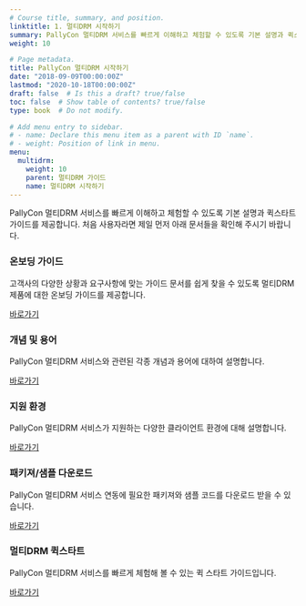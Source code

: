 ```yaml
---
# Course title, summary, and position.
linktitle: 1. 멀티DRM 시작하기
summary: PallyCon 멀티DRM 서비스를 빠르게 이해하고 체험할 수 있도록 기본 설명과 퀵스타트 가이드를 제공합니다.
weight: 10

# Page metadata.
title: PallyCon 멀티DRM 시작하기
date: "2018-09-09T00:00:00Z"
lastmod: "2020-10-18T00:00:00Z"
draft: false  # Is this a draft? true/false
toc: false  # Show table of contents? true/false
type: book  # Do not modify.

# Add menu entry to sidebar.
# - name: Declare this menu item as a parent with ID `name`.
# - weight: Position of link in menu.
menu:
  multidrm:
    weight: 10
    parent: 멀티DRM 가이드
    name: 멀티DRM 시작하기
---
```


PallyCon 멀티DRM 서비스를 빠르게 이해하고 체험할 수 있도록 기본 설명과 퀵스타트 가이드를 제공합니다. 처음 사용자라면 제일 먼저 아래 문서들을 확인해 주시기 바랍니다.

<div class="row">
  <div class="col-sm-6">
    <div class="card">
      <div class="card-body">
        <h3 class="card-title">온보딩 가이드</h3>
        <p class="card-text">고객사의 다양한 상황과 요구사항에 맞는 가이드 문서를 쉽게 찾을 수 있도록 멀티DRM 제품에 대한 온보딩 가이드를 제공합니다.</p>
        <a href="./multidrm-onboarding/" class="btn btn-primary">바로가기</a>
      </div>
    </div>
  </div>
  <div class="col-sm-6">
    <div class="card">
      <div class="card-body">
        <h3 class="card-title">개념 및 용어</h3>
        <p class="card-text">PallyCon 멀티DRM 서비스와 관련된 각종 개념과 용어에 대하여 설명합니다.</p>
        <a href="./drm-concepts/" class="btn btn-primary">바로가기</a>
      </div>
    </div>
  </div>
  <div class="col-sm-6">    
    <div class="card">
      <div class="card-body">
        <h3 class="card-title">지원 환경</h3>
        <p class="card-text">PallyCon 멀티DRM 서비스가 지원하는 다양한 클라이언트 환경에 대해 설명합니다.</p>
        <a href="./supported-env/" class="btn btn-primary">바로가기</a>
      </div>
    </div>
  </div>
  <div class="col-sm-6">  
    <div class="card">
      <div class="card-body">
        <h3 class="card-title">패키져/샘플 다운로드</h3>
        <p class="card-text">PallyCon 멀티DRM 서비스 연동에 필요한 패키져와 샘플 코드를 다운로드 받을 수 있습니다.</p>
        <a href="./downloads/" class="btn btn-primary">바로가기</a>
      </div>
    </div>
  </div>
  <div class="col-sm-6">  
    <div class="card">
      <div class="card-body">
        <h3 class="card-title">멀티DRM 퀵스타트</h3>
        <p class="card-text">PallyCon 멀티DRM 서비스를 빠르게 체험해 볼 수 있는 퀵 스타트 가이드입니다.</p>
        <a href="./quickstart/" class="btn btn-primary">바로가기</a>
      </div>
    </div>
  </div>
</div>
